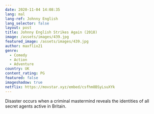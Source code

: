 ```yaml
---
date: 2020-11-04 14:08:35
lang: mal
lang-ref: Johnny English
lang_selector: false
layout: post
title: Johnny English Strikes Again (2018)
image: /assets/images/439.jpg
featured_image: /assets/images/439.jpg
author: maxflix21
genre:
  - Comedy
  - Action
  - Adventure
country: UK
content_rating: PG
featured: false
imageshadow: true
netflix: https://movstar.xyz/embed/csfhm8BSyLsuXYk
---
```

Disaster occurs when a criminal mastermind reveals the identities of all secret agents active in Britain.